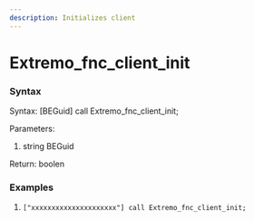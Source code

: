 ```yaml
---
description: Initializes client
---
```


# Extremo\_fnc\_client\_init

### Syntax

Syntax: \[BEGuid] call Extremo\_fnc\_client\_init;

Parameters:

1. string BEGuid

Return: boolen

### Examples

1. `["xxxxxxxxxxxxxxxxxxxxx"] call Extremo_fnc_client_init;`
